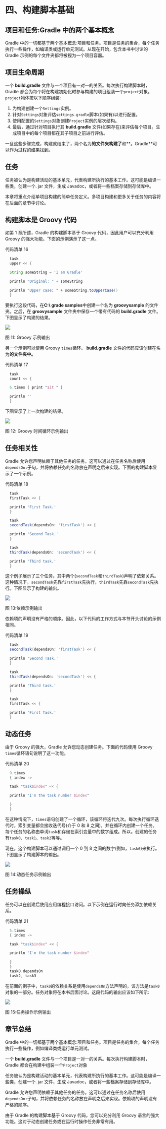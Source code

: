 # 四、构建脚本基础

## 项目和任务:Gradle 中的两个基本概念

Gradle 中的一切都基于两个基本概念:项目和任务。项目是任务的集合，每个任务执行一些操作，如编译类或运行单元测试。从现在开始，包含本书中讨论的 Gradle 示例的每个文件夹都将被视为一个项目容器。

## 项目生命周期

一个 **build.gradle** 文件与一个项目有一对一的关系。每次执行构建脚本时，Gradle 都会为每个将在构建初始化时参与构建的项目组装一个`project`对象。`project`物体按以下顺序组装:

1.  为构建创建一个`Settings`实例。
2.  针对`Settings`对象评估`settings.gradle`脚本(如果有)以进行配置。
3.  使用配置的`Settings`对象创建`Project`实例的层次结构。
4.  最后，通过针对项目执行其 **build.gradle** 文件(如果存在)来评估每个项目。生成项目中的每个项目都在其子项目之前进行评估。

一旦这些步骤完成，构建就结束了，两个名为**的文件夹构建了**和**。Gradle**可以作为过程的结果找到。

## 任务

任务被认为是构建活动的基本单元，代表构建所执行的基本工作。这可能是编译一些类，创建一个. jar 文件，生成 Javadoc，或者将一些档案存储到存储库中。

本章将重点介绍单项目构建的简单任务定义。多项目构建和更多关于任务的内容将在后面的章节中讨论。

## 构建脚本是 Groovy 代码

如第 1 章所述，Gradle 的构建脚本基于 Groovy 代码，因此用户可以充分利用 Groovy 的强大功能。下面的示例演示了这一点。

代码清单 16

```groovy
  task
  upper << {

  String someString = 'I am Gradle'

  println "Original: " + someString 

  println "Upper case: " + someString.toUpperCase()
  }

```

要执行这段代码，在**C:\ grade samples**中创建一个名为 **groovysample** 的文件夹。之后，在 **groovysample** 文件夹中保存一个带有代码的 **build.gradle** 文件。下图显示了构建的结果。

![](img/image013.jpg)

图 11: Groovy 示例输出

另一个示例可以使用 Groovy `times`循环。 **build.gradle** 文件的代码应该创建在名为**的文件夹中。**

代码清单 17

```groovy
  task
  count << {

  6.times { print "$it " }

  println ''
  }

```

下图显示了上一次构建的结果。

![](img/image014.png)

图 12: Groovy 时间循环示例输出

## 任务相关性

Gradle 允许您声明依赖于其他任务的任务。这可以通过在任务名称后使用`dependsOn:`子句，并将依赖任务的名称放在声明之后来实现。下面的构建脚本显示了一个示例。

代码清单 18

```groovy
  task
  firstTask << {

  println 'First Task.'
  }

  task
  secondTask(dependsOn: 'firstTask') << {

  println 'Second Task.'
  }

  task
  thirdTask(dependsOn: 'secondTask') << {

  println 'Third task.'
  }

```

这个例子展示了三个任务，其中两个(`secondTask`和`thirdTask`)声明了依赖关系。这种情况下，`secondTask`先靠`firstTask`先执行，`thirdTask`先靠`secondTask`先执行。下图显示了构建的输出。

![](img/image015.png)

图 13:依赖示例输出

依赖项的声明没有严格的顺序。因此，以下代码的工作方式与本节开头讨论的示例相同。

代码清单 19

```groovy
  task
  secondTask(dependsOn: 'firstTask') << {

  println 'Second Task.'
  }

  task
  thirdTask(dependsOn: 'secondTask') << {

  println 'Third task.'
  }

  task
  firstTask << {

  println 'First Task.'
  }

```

## 动态任务

由于 Groovy 的强大，Gradle 允许您动态创建任务。下面的代码使用 Groovy `times`循环语句说明了这一功能。

代码清单 20

```groovy
  9.times
  { index ->

  task "task$index" << {

  println "I'm the task number $index"

  }
  }

```

在这种情况下，`times`语句创建了一个循环，该循环将迭代九次。每次执行循环迭代时，索引变量都会接收迭代号(介于 0 和 8 之间)，并在循环内创建一个任务。每个任务的名称由单词`task`和存储在索引变量中的数字组成。所以，创建的任务有`task0`、`task1`、`task2`等等。

现在，这个构建脚本可以通过调用一个 0 到 8 之间的数字(例如，`task6`)来执行。下图显示了构建脚本的输出。

![](img/image016.png)

图 14:动态任务示例输出

## 任务操纵

任务可以在创建后使用应用编程接口访问。以下示例在运行时向任务添加依赖关系。

代码清单 21

```groovy
  5.times
  { index ->

  task "task$index" << {

  println "I'm the task number $index"

  }
  }
  task0.dependsOn
  task2, task3

```

在前面的例子中，`task0`的依赖关系是使用`dependsOn`方法声明的，该方法是`task0`对象的一部分。任务对象将在本书后面讨论。这段代码的输出应该如下所示:

![](img/image017.png)

图 15:任务操作示例输出

## 章节总结

Gradle 中的一切都基于两个基本概念:项目和任务。项目是任务的集合，每个任务执行一些操作，例如编译类或运行单元测试。

一个 **build.gradle** 文件与一个项目是一对一的关系。每次执行构建脚本时，Gradle 都会在构建中组装一个`Project`对象

任务被认为是构建活动的基本单元，代表构建所执行的基本工作。这可能是编译一些类，创建一个. jar 文件，生成 Javadoc，或者将一些档案存储到存储库中。

Gradle 允许您声明依赖于其他任务的任务。这可以通过在任务名称后使用`dependsOn:`子句，并将依赖任务的名称放在声明之后来实现。依赖项的声明没有严格的顺序。

由于 Gradle 的构建脚本基于 Groovy 代码，您可以充分利用 Groovy 语言的强大功能。这对于动态创建任务或在运行时操作任务非常有用。